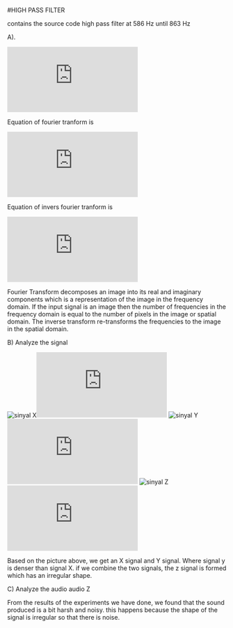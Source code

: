  #HIGH PASS FILTER
 
 contains the source code high pass filter at 586 Hz until 863 Hz
     
  A). 
     
![](https://latex.codecogs.com/gif.latex?f%28t%29%20%3D%20%5Cfrac%7B%5Calpha0%7D%7B2%7D%20&plus;%20%5Csum_%7Bk%3D1%7D%5E%7B%5Cinfty%20%7D%20%28ak%5Ccos%282%5Cpi%20kt%20%29&plus;bk%20%5Csin%20%282%5Cpi%20k%20t%29%29) 

Equation of fourier tranform is

![](https://latex.codecogs.com/gif.latex?X%28%5Comega%20%29%20%3D%20%5Cint_%7B-%5Cinfty%20%7D%5E%7B%5Cinfty%20%7D%20x%28t%29%20e%5E%7B-j%5Comega%20t%7D%20dt)
 
 Equation of  invers fourier tranform is
 
 
 ![](https://latex.codecogs.com/gif.latex?x%28t%29%20%3D%20%5Cfrac%7B1%7D%7B2%5Cpi%20%7D%5Cint_%7B-%5Cinfty%20%7D%5E%7B%5Cinfty%20%7D%20X%28%5Comega%20%29e%5E%7Bj%5Comega%20t%7D%20d%5Comega)
 
 
   Fourier Transform decomposes an image into its real and imaginary components which is a representation of the image in the frequency domain. If the input signal is an image then the number of frequencies in the frequency domain is equal to the number of pixels in the image or spatial domain. The inverse transform re-transforms the frequencies to the image in the spatial domain. 


B) Analyze the signal


![sinyal X](https://user-images.githubusercontent.com/81222423/112156928-4a16a080-8c19-11eb-8f97-68099281b5da.JPG)![]( https://latex.codecogs.com/gif.latex?%7B%5Ccolor%7BMagenta%7D%20signal%20x%7D)
![sinyal Y](https://user-images.githubusercontent.com/81222423/112156945-4edb5480-8c19-11eb-837b-119228223580.JPG) ![](https://latex.codecogs.com/gif.latex?%7B%5Ccolor%7BTeal%7D%20signal%20y%7D)
![sinyal Z](https://user-images.githubusercontent.com/81222423/112156949-4f73eb00-8c19-11eb-8ffb-92367bb23249.JPG) ![](https://latex.codecogs.com/gif.latex?%7B%5Ccolor%7BBlue%7D%20signal%20z%7D)

   
   
   Based on the picture above, we get an X signal and  Y signal. Where signal y is denser than signal X. if we combine the two signals, the z signal is formed which has an irregular shape.



C) Analyze the audio audio Z
   
   
   From the results of the experiments we have done, we found that the sound produced is a bit harsh and noisy. this happens because the shape of the signal is irregular so that there is noise.
